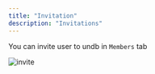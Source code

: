 ```yaml
---
title: "Invitation"
description: "Invitations"
---
```


You can invite user to undb in `Members` tab

![invite](/images/invite.gif)